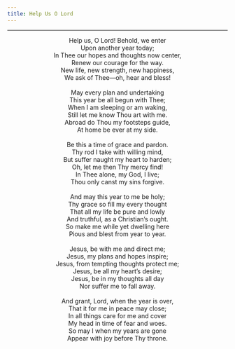 ```yaml
---
title: Help Us O Lord
---
```


---
<center>
Help us, O Lord! Behold, we enter<br/>
Upon another year today;<br/>
In Thee our hopes and thoughts now center,<br/>
Renew our courage for the way.<br/>
New life, new strength, new happiness,<br/>
We ask of Thee—oh, hear and bless!<br/>
<br/>
May every plan and undertaking<br/>
This year be all begun with Thee;<br/>
When I am sleeping or am waking,<br/>
Still let me know Thou art with me.<br/>
Abroad do Thou my footsteps guide,<br/>
At home be ever at my side.<br/>
<br/>
Be this a time of grace and pardon.<br/>
Thy rod I take with willing mind,<br/>
But suffer naught my heart to harden;<br/>
Oh, let me then Thy mercy find!<br/>
In Thee alone, my God, I live;<br/>
Thou only canst my sins forgive.<br/>
<br/>
And may this year to me be holy;<br/>
Thy grace so fill my every thought<br/>
That all my life be pure and lowly<br/>
And truthful, as a Christian’s ought.<br/>
So make me while yet dwelling here<br/>
Pious and blest from year to year.<br/>
<br/>
Jesus, be with me and direct me;<br/>
Jesus, my plans and hopes inspire;<br/>
Jesus, from tempting thoughts protect me;<br/>
Jesus, be all my heart’s desire;<br/>
Jesus, be in my thoughts all day<br/>
Nor suffer me to fall away.<br/>
<br/>
And grant, Lord, when the year is over,<br/>
That it for me in peace may close;<br/>
In all things care for me and cover<br/>
My head in time of fear and woes.<br/>
So may I when my years are gone<br/>
Appear with joy before Thy throne.
</center>